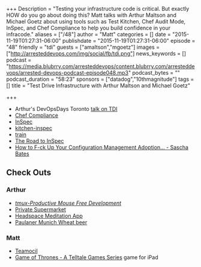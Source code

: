 +++
Description = "Testing your infrastructure code is critical. But exactly HOW do you go about doing this? Matt talks with Arthur Maltson and Michael Goetz about using tools such as Test Kitchen, Chef Audit Mode, InSpec, and Chef Compliance to help you build confidence in your infracode."
aliases = ["/48"]
author = "Matt"
categories = []
date = "2015-11-19T01:27:31-06:00"
publishdate = "2015-11-19T01:27:31-06:00"
episode = "48"
friendly = "tdi"
guests = ["amaltson","mgoetz"]
images = ["http://arresteddevops.com/img/social/fb/tdi.png"]
news_keywords = []
podcast = "https://media.blubrry.com/arresteddevops/content.blubrry.com/arresteddevops/arrested-devops-podcast-episode048.mp3"
podcast_bytes = ""
podcast_duration = "58:23"
sponsors = ["datadog","10thmagnitude"]
tags = []
title = "Test Drive Infrastructure with Arthur Maltson and Michael Goetz"

+++

- Arthur's DevOpsDays Toronto [talk on TDI](https://youtu.be/IEQUfo0eUiI?t=248)
- [Chef Compliance](https://www.chef.io/solutions/audit-compliance/)
- [InSpec](chef.io/inspec)
- [kitchen-inspec](https://github.com/chef/kitchen-inspec)
- [train](https://github.com/chef/train)
- [The Road to InSpec](https://www.chef.io/blog/2015/11/04/the-road-to-inspec/)
- [How to F-ck Up Your Configuration Management Adoption... - Sascha Bates](https://www.youtube.com/watch?v=pHmU0aNkENc)

## Check Outs

### Arthur
- [*tmux-Productive Mouse Free Development*](https://pragprog.com/book/bhtmux/tmux)
- [Private Supermarket](https://github.com/chef/omnibus-supermarket)
- [Headspace Meditation App](https://www.headspace.com/)
- [Paulaner Munich Wheat beer](http://www.paulaner.com/en)

### Matt
- [Teamocil](https://github.com/remiprev/teamocil)
- [Game of Thrones - A Telltale Games Series](https://www.telltalegames.com/gameofthrones/) game for iPad
